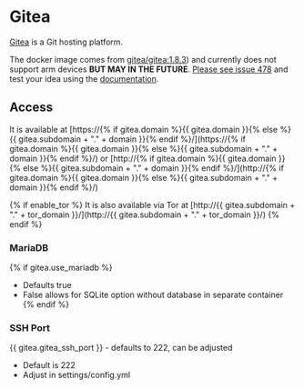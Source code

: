 # Gitea

[Gitea](https://gitea.io/en-US/) is a Git hosting platform.

The docker image comes from [gitea/gitea:1.8.3](https://hub.docker.com/r/gitea/gitea))
and currently does not support arm devices **BUT MAY IN THE FUTURE**. [Please see issue 478](https://gitlab.com/NickBusey/HomelabOS/-/issues/478)
and test your idea using the [documentation](https://homelabos.com/docs/development/adding_services/).

## Access

It is available at [https://{% if gitea.domain %}{{ gitea.domain }}{% else %}{{ gitea.subdomain + "." + domain }}{% endif %}/](https://{% if gitea.domain %}{{ gitea.domain }}{% else %}{{ gitea.subdomain + "." + domain }}{% endif %}/) or [http://{% if gitea.domain %}{{ gitea.domain }}{% else %}{{ gitea.subdomain + "." + domain }}{% endif %}/](http://{% if gitea.domain %}{{ gitea.domain }}{% else %}{{ gitea.subdomain + "." + domain }}{% endif %}/)

{% if enable_tor %}
It is also available via Tor at [http://{{ gitea.subdomain + "." + tor_domain }}/](http://{{ gitea.subdomain + "." + tor_domain }}/)
{% endif %}

### MariaDB
{% if gitea.use_mariadb %}
- Defaults true
- False allows for SQLite option without database in separate container
{% endif %}

### SSH Port
{{ gitea.gitea_ssh_port }} - defaults to 222, can be adjusted
- Default is 222
- Adjust in settings/config.yml
